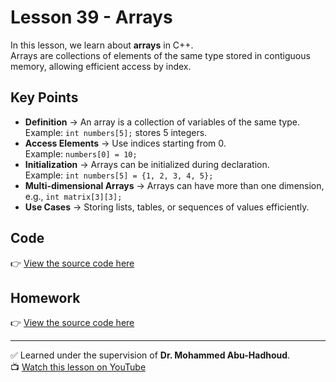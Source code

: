 # Lesson 39 - Arrays  

In this lesson, we learn about **arrays** in C++.  
Arrays are collections of elements of the same type stored in contiguous memory, allowing efficient access by index.

## Key Points
- **Definition** → An array is a collection of variables of the same type.  
  Example: `int numbers[5];` stores 5 integers.
- **Access Elements** → Use indices starting from 0.  
  Example: `numbers[0] = 10;`
- **Initialization** → Arrays can be initialized during declaration.  
  Example: `int numbers[5] = {1, 2, 3, 4, 5};`
- **Multi-dimensional Arrays** → Arrays can have more than one dimension, e.g., `int matrix[3][3];`
- **Use Cases** → Storing lists, tables, or sequences of values efficiently.

## Code
👉 [View the source code here](./Lesson_39_Arrays.cpp)  

## Homework
👉 [View the source code here](./Homework_Lesson_39.cpp)  

---

✅ Learned under the supervision of **Dr. Mohammed Abu-Hadhoud**.  
📺 [Watch this lesson on YouTube](https://www.youtube.com/watch?v=d2AYhM6LB1o&list=PL3X--QIIK-OFIRbOHbOXbcfSAvw198lUy&index=45&pp=iAQB)
